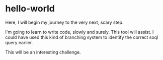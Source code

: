 # hello-world
Here, I will begin my journey to the very next, scary step. 

I'm going to learn to write code, slowly and surely. This tool will assist.  I could have used this kind of branching system to identify the correct soql query earlier. 

This will be an interesting challenge. 
